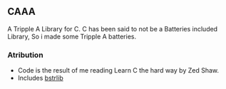 ## CAAA

A Tripple A Library for C.
C has been said to not be a Batteries included Library, So i made some Tripple A batteries.

### Atribution
* Code is the result of me reading Learn C the hard way by Zed Shaw.
* Includes [bstrlib](https://github.com/websnarf/bstrlib)

